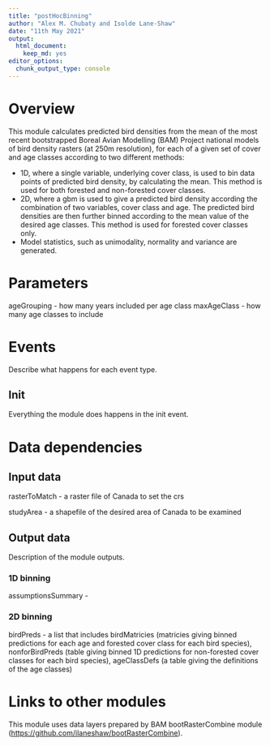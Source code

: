 ```yaml
---
title: "postHocBinning"
author: "Alex M. Chubaty and Isolde Lane-Shaw"
date: "11th May 2021"
output: 
  html_document: 
    keep_md: yes
editor_options:
  chunk_output_type: console
---
```



# Overview


This module calculates predicted bird densities from the mean of the most recent bootstrapped Boreal Avian Modelling (BAM) Project national models of bird density rasters (at 250m resolution), for each of a given set of cover and age classes according to two different methods:
  - 1D, where a single variable, underlying cover class, is used to bin data points of predicted bird density, by calculating the mean. This method is used for both forested and non-forested cover classes.
  - 2D, where a gbm is used to give a predicted bird density according the combination of two variables, cover class and age. The predicted bird densities are then further binned according to the mean value of the desired age classes. This method is used for forested cover classes only.
  - Model statistics, such as unimodality, normality and variance are generated.
  


# Parameters

ageGrouping - how many years included per age class
maxAgeClass - how many age classes to include


# Events

Describe what happens for each event type.

## Init

Everything the module does happens in the init event.


# Data dependencies

## Input data

rasterToMatch - a raster file of Canada to set the crs 

studyArea - a shapefile of the desired area of Canada to be examined

## Output data

Description of the module outputs.

### 1D binning

assumptionsSummary - 

### 2D binning

birdPreds - a list that includes birdMatricies (matricies giving binned predictions for each age and forested cover class for each bird species), nonforBirdPreds (table giving binned 1D predictions for non-forested cover classes for each bird species), ageClassDefs (a table giving the definitions of the age classes) 



# Links to other modules

This module uses data layers prepared by BAM bootRasterCombine module (<https://github.com/ilaneshaw/bootRasterCombine>).

